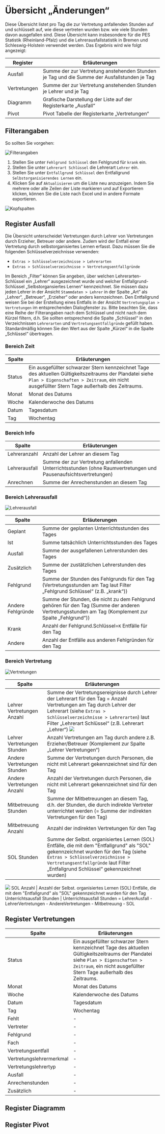 # Übersicht „Änderungen“

Diese Übersicht listet pro Tag die zur Vertretung anfallenden
Stunden auf und schlüsselt auf, wie diese vertreten wurden bzw. wie viele Stunden davon ausgefallen sind. Diese Übersicht kann insbesondere für die PES Statistik (Rheinland-Pfalz) und die Lehrerausfallstatistik in Bremen
und Schleswig-Holstein verwendet werden.
Das Ergebnis wird wie folgt angezeigt:

Register | Erläuterungen
--------|-------------------------------------------
Ausfall | Summe der zur Vertretung anstehenden Stunden je Tag und die Summe der Ausfallstunden je Tag
Vertretungen | Summe der zur Vertretung anstehenden Stunden je Lehrer und je Tag
Diagramm | Grafische Darstellung der Liste auf der Registerkarte „Ausfall“
Pivot | Pivot Tabelle der Registerkarte „Vertretungen“

## Filterangaben

So sollten Sie vorgehen:

![Filterangaben](/assets/images/Filter.png)

1. Stellen Sie unter ``Fehlgrund Schlüssel`` den Fehlgrund für ``krank`` ein.
2. Stellen Sie unter ``Lehrerart Schlüssel`` die Lehrerart
``Lehrer`` ein.
3. Stellen Sie unter ``Entfallgrund Schlüssel`` den Entfallgrund
``Selbstorganisierendes Lernen`` ein.
4. Klicken Sie auf ``Aktualisieren`` um die Liste neu anzuzeigen. Indem Sie mehrere oder alle Zeilen der Liste markieren und auf Exportieren klicken, können Sie die Liste nach Excel und in andere Formate exportieren.

![Kopfspalten](/assets/images/Änderungen01.png)

## Register Ausfall

Die Übersicht unterscheidet Vertretungen durch Lehrer von Vertretungen durch Erzieher, Betreuer oder andere. Zudem wird der Entfall einer Vertretung durch selbstorganisiertes Lernen erfasst. Dazu müssen Sie die folgenden Schlüsselverzeichnisse verwenden:

* ``Extras > Schlüsselverzeichnisse > Lehrerarten``
* ``Extras > Schlüsselverzeichnisse > Vertretungsentfallgründe``

Im Bereich „Filter“ können Sie angeben, über welchen Lehrerarten-Schlüssel ein „Lehrer“ ausgezeichnet wurde und welcher Entfallgrund-Schlüssel „Selbstorgansiertes Lernen“ kennzeichnet. Sie müssen dazu jeden Lehrer in
der Ansicht ``Stammdaten > Lehrer`` in der Spalte „Art“ als „Lehrer“, „Betreuer“, „Erzieher“ oder anders kennzeichnen. Den Entfallgrund weisen Sie bei der Erstellung eines Entfalls in der Ansicht ``Vertretungsplan > Vertretungen`` im entsprechenden Dialogfenster zu. Bitte beachten Sie,
dass eine Reihe der Filterangaben nach dem Schlüssel und nicht nach dem Kürzel filtern, d.h. Sie sollten entsprechend die Spalte „Schlüssel“ in den Verzeichnissen ``Lehrerarten`` und ``Vertretungsentfallgründe`` gefüllt haben. Standardmäßig können Sie den Wert aus der Spalte „Kürzel“ in die Spalte „Schlüssel“ übertragen.

### Bereich Zeit

Spalte | Erläuterungen
--------|-------------------------------------------
Status | Ein ausgefüllter schwarzer Stern kennzeichnet Tage des aktuellen Gültigkeitszeitraums der Plandatei siehe ``Plan > Eigenschaften > Zeitraum``, ein nicht ausgefüllter Stern Tage außerhalb des Zeitraums.
Monat | Monat des Datums
Woche | Kalenderwoche des Datums
Datum | Tagesdatum
Tag | Wochentag

### Bereich Info

Spalte | Erläuterungen
--------|-------------------------------------------
Lehreranzahl | Anzahl der Lehrer an diesem Tag
Lehrerausfall | Summe der zur Vertretung anfallenden Unterrichtsstunden (ohne Raumvertretungen und Pausenaufsichtsvertretungen)
Anrechnen | Summe der Anrechenstunden an diesem Tag

### Bereich Lehrerausfall

![Lehrerausfall](/assets/images/Änderungen02.png)

Spalte | Erläuterungen
--------|-------------------------------------------
Geplant | Summe der geplanten Unterrichtsstunden des Tages
Ist | Summe tatsächlich Unterrichtsstunden des Tages
Ausfall | Summe der ausgefallenen Lehrerstunden des Tages
Zusätzlich | Summe der zustätzlichen Lehrerstunden des Tages
Fehlgrund | Summe der Stunden des Fehlgrunds für den Tag (Vertretungsstunden am Tag laut Filter „Fehlgrund Schlüssel“ (z.B. „krank“))
Andere Fehlgründe | Summe der Stunden, die nicht zu dem Fehlgrund gehören für den Tag (Summe der anderen Vertretungsstunden am Tag (Komplement zur Spalte „Fehlgrund“))
Krank | Anzahl der Fehlgrund.Schlüssel=`K` Entfälle für den Tag
Andere | Anzahl der Entfälle aus anderen Fehlgründen für den Tag

### Bereich Vertretung

![Vertretungen](/assets/images/Änderungen03.png)

Spalte | Erläuterungen
--------|-------------------------------------------
Lehrer Vertretungen Anzahl | Summe der Vertretungsereignisse durch Lehrer der Lehrerart für den Tag = Anzahl Vertretungen am Tag durch Lehrer der Lehrerart (siehe ``Extras > Schlüsselverzeichnisse > Lehrerarten``) laut Filter „Lehrerart Schlüssel“ (z.B. Lehrerart „Lehrer“) <img src=/assets/images/Lehrerart.png>
Lehrer Vertretungen Stunden | Anzahl Vertretungen am Tag durch andere z.B. Erzieher/Betreuer (Komplement zur Spalte „Lehrer Vertretungen“)
Andere Vertretungen Stunden | Summe der Vertretungen durch Personen, die nicht mit Lehrerart gekennzeichnet sind für den Tag
Andere Vertretungen Anzahl | Anzahl der Vertretungen durch Personen, die nicht mit Lehrerart gekennzeichnet sind für den Tag
Mitbetreuung Stunden | Summe der Mitbetreuungen an diesem Tag, d.h. der Stunden, die durch indirekte Vertreter unterrichtet werden (= Summe der indirekten Vertretungen für den Tag)
Mitbetreuung Anzahl | Anzahl der indirekten Vertretungen für den Tag
SOL Stunden | Summe der Selbst. organisiertes Lernen (SOL) Entfälle, die mit dem "Entfallgrund" als "SOL" gekennzeichnet wurden für den Tag (siehe ``Extras > Schlüsselverzeichnisse > Vertretungsentfallgründe`` laut Filter „Entfallgrund Schlüssel“ gekennzeichnet wurden)
<img src=/assets/images/SOL.png>
SOL Anzahl | Anzahl der Selbst. organisiertes Lernen (SOL) Entfälle, die mit dem "Entfallgrund" als "SOL" gekennzeichnet wurden für den Tag
Unterrichtsausfall Stunden | Unterrichtsausfall Stunden = LehrerAusfall - LehrerVertretungen - AndereVertretungen - Mitbetreuung - SOL

## Register Vertretungen

Spalte | Erläuterungen
--------|-------------------------------------------
Status | Ein ausgefüllter schwarzer Stern kennzeichnet Tage des aktuellen Gültigkeitszeitraums der Plandatei siehe ``Plan > Eigenschaften > Zeitraum``, ein nicht ausgefüllter Stern Tage außerhalb des Zeitraums.
Monat | Monat des Datums
Woche | Kalenderwoche des Datums
Datum | Tagesdatum
Tag | Wochentag
Fehlt| -
Vertreter| -
Fehlgrund| -
Fach| -
Vertretungsentfall| -
Vertretungslehrermerkmal| -
Vertretungslehrertyp| -
Ausfall| -
Anrechenstunden| -
Zusätzlich| -

## Register Diagramm

## Register Pivot
